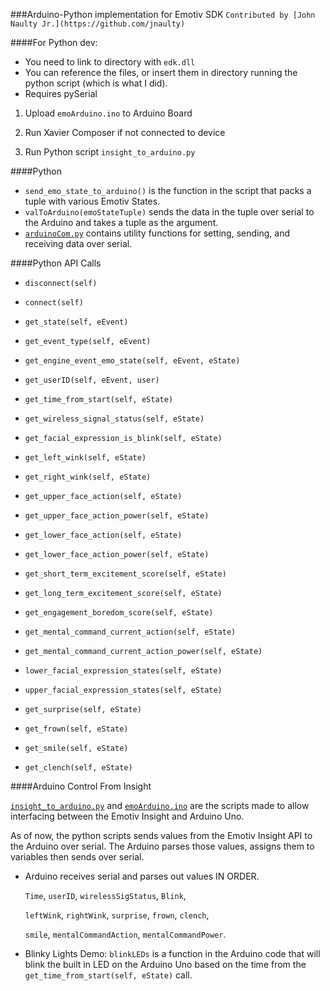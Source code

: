 ###Arduino-Python implementation for Emotiv SDK
`Contributed by [John Naulty Jr.](https://github.com/jnaulty)`

####For Python dev:

* You need to link to directory with `edk.dll`
* You can reference the files, or insert them in directory running the python script (which is what I did).
* Requires pySerial

1. Upload `emoArduino.ino` to Arduino Board

2. Run Xavier Composer if not connected to device

3. Run Python script `insight_to_arduino.py`

####Python
* `send_emo_state_to_arduino()` is the function in the script that packs a tuple with various Emotiv States.
* `valToArduino(emoStateTuple)` sends the data in the tuple over serial to the Arduino and takes a tuple as the argument.
* [`arduinoCom.py`](https://github.com/jnaulty/insight_sdk/blob/Insight*beta*release/examples/Python/arduinoCom.py) contains utility functions for setting, sending, and receiving data over serial.

####Python API Calls

* `disconnect(self)`

* `connect(self)`

* `get_state(self, eEvent)`

* `get_event_type(self, eEvent)`

* `get_engine_event_emo_state(self, eEvent, eState)`

* `get_userID(self, eEvent, user)`

* `get_time_from_start(self, eState)`

* `get_wireless_signal_status(self, eState)`

* `get_facial_expression_is_blink(self, eState)`

* `get_left_wink(self, eState)`

* `get_right_wink(self, eState)`

* `get_upper_face_action(self, eState)`

* `get_upper_face_action_power(self, eState)`

* `get_lower_face_action(self, eState)`

* `get_lower_face_action_power(self, eState)`

* `get_short_term_excitement_score(self, eState)`

* `get_long_term_excitement_score(self, eState)`

* `get_engagement_boredom_score(self, eState)`

* `get_mental_command_current_action(self, eState)`

* `get_mental_command_current_action_power(self, eState)`

* `lower_facial_expression_states(self, eState)`

* `upper_facial_expression_states(self, eState)`

* `get_surprise(self, eState)`

* `get_frown(self, eState)`

* `get_smile(self, eState)`

* `get_clench(self, eState)`


####Arduino Control From Insight

[`insight_to_arduino.py`](https://github.com/jnaulty/insight_sdk/blob/Insight-beta-release/examples/Python/insight_to_arduino.py) and [`emoArduino.ino`](https://github.com/jnaulty/insight_sdk/blob/Insight-beta-release/examples/Python/Arduino/emoArduino/emoArduino.ino) are the scripts made to allow interfacing between the Emotiv Insight and Arduino Uno.

As of now, the python scripts sends values from the Emotiv Insight API to the Arduino over serial. The Arduino parses those values, assigns them to variables then sends over serial.

* Arduino receives serial and parses out values IN ORDER.

    `Time`, `userID`, `wirelessSigStatus`, `Blink`,

    `leftWink`, `rightWink`, `surprise`, `frown`, `clench`,

    `smile`, `mentalCommandAction`, `mentalCommandPower`.

* Blinky Lights Demo: `blinkLEDs` is a function in the Arduino code that will blink the built in LED on the Arduino Uno based on the time from the `get_time_from_start(self, eState)` call.
